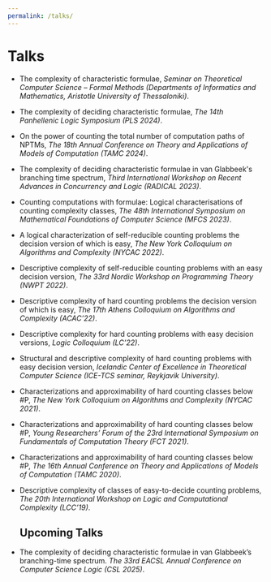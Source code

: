 ```yaml
---
permalink: /talks/
---
```


# Talks

- The complexity of characteristic formulae, _Seminar on Theoretical Computer Science – Formal Methods (Departments of Informatics and Mathematics, Aristotle University of Thessaloniki)_.

- The complexity of deciding characteristic formulae, _The 14th Panhellenic Logic Symposium (PLS 2024)_.

- On the power of counting the total number of computation paths of NPTMs, _The 18th Annual Conference on Theory and Applications of Models of Computation (TAMC 2024)_.

- The complexity of deciding characteristic formulae in van Glabbeek's branching time spectrum, _Third International Workshop on Recent Advances in Concurrency and Logic (RADICAL 2023)_.

- Counting computations with formulae: Logical characterisations of counting complexity classes, _The 48th International
Symposium on Mathematical Foundations of Computer Science (MFCS 2023)_.

- A logical characterization of self-reducible counting problems the decision version of which is easy, _The New York Colloquium on Algorithms and Complexity (NYCAC 2022)_.

- Descriptive complexity of self-reducible counting problems with an easy decision version, _The 33rd Nordic Workshop on Programming Theory (NWPT 2022)_.
 
- Descriptive complexity of hard counting problems the decision version of which is easy, _The 17th Athens Colloquium on Algorithms and Complexity (ACAC’22)_.
 
- Descriptive complexity for hard counting problems with easy decision versions, _Logic Colloquium (LC’22)_.

- Structural and descriptive complexity of hard counting problems with easy decision version, _Icelandic Center of Excellence in Theoretical Computer Science (ICE-TCS seminar, Reykjavik University)_.
 
- Characterizations and approximability of hard counting classes below #P, _The New York Colloquium on Algorithms and Complexity (NYCAC 2021)_.
 
- Characterizations and approximability of hard counting classes below #P, _Young Researchers’ Forum of the 23rd International Symposium on Fundamentals of Computation Theory (FCT 2021)_.

- Characterizations and approximability of hard counting classes below #P, _The 16th Annual Conference on Theory and Applications of Models of Computation (TAMC 2020)_.

- Descriptive complexity of classes of easy-to-decide counting problems, _The 20th International Workshop on Logic and Computational Complexity (LCC’19)_.

  ## Upcoming Talks

- The complexity of deciding characteristic formulae in van Glabbeek’s branching-time spectrum. _The 33rd EACSL Annual Conference on Computer Science Logic (CSL 2025)_.





